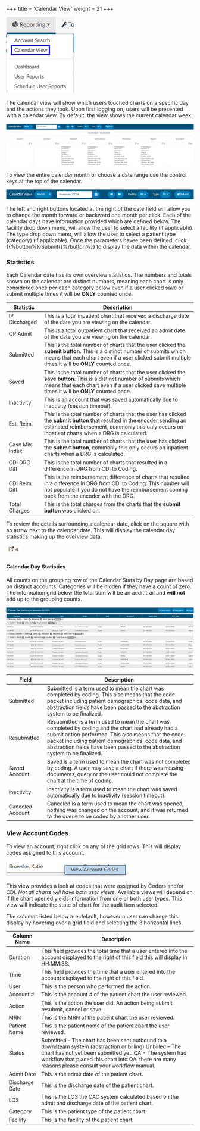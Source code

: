+++
title = 'Calendar View'
weight = 21
+++

![Calendar View](CalendarView.png)

The calendar view will show which users touched charts on a specific day and the actions they took. Upon first
logging on, users will be presented with a calendar view. By default, the view shows the current calendar week.

![Calendar View per Week](WeekView.png)

To view the entire calendar month or choose a date range use the control keys at the top of the calendar.

![Calendar View Control Keys](ControlKeys.png)

The left and right buttons located at the right of the date field will allow you to change the month
forward or backward one month per click. Each of the calendar days have information provided which
are defined below. The facility drop down menu, will allow the user to select a facility (if applicable). The type drop down menu, will allow the user to select a patient type (category) (if applicable). Once the parameters havee been defined, click {{%button%}}Submit{{%/button%}} to display the data within the calendar.

### Statistics

Each Calendar date has its own overview statistics. The numbers and totals shown on the calendar are 
distinct numbers, meaning each chart is only considered once per each category below even if a 
user clicked save or submit multiple times it will be **ONLY** counted once.

| Statistic            | Description |
| -------------------- | ----------- |
| IP Discharged        | This is a total inpatient chart that received a discharge date of the date you are viewing on the calendar. |
| OP Admit             | This is a total outpatient chart that received an admit date of the date you are viewing on the calendar. |
| Submitted            | This is the total number of charts that the user clicked the **submit button**. This is a distinct number of submits which means that each chart even if a user clicked submit multiple times it will be **ONLY** counted once. |
| Saved                | This is the total number of charts that the user clicked the **save button**. This is a distinct number of submits which means that each chart even if a user clicked save multiple times it will be **ONLY** counted once. |
| Inactivity           | This is an account that was saved automatically due to inactivity (session timeout). |
| Est. Reim.           | This is the total number of charts that the user has clicked the **submit button** that resulted in the encoder sending an estimated reimbursement, commonly this only occurs on inpatient charts when a DRG is calculated. |
| Case Mix Index       | This is the total number of charts that the user has clicked the **submit button**, commonly this only occurs on inpatient charts when a DRG is calculated. |
| CDI DRG Diff         | This is the total number of charts that resulted in a difference in DRG from CDI to Coding. |
| CDI Reim Diff        | This is the reimbursement difference of charts that resulted in a difference in DRG from CDI to Coding. This number will not populate if you do not have the reimbursement coming back from the encoder with the DRG. |
| Total Charges        | This is the total charges from the charts that the **submit button** was clicked on. |

To review the details surrounding a calendar date, click on the square with an arrow next to the calendar
date. This will display the calendar day statistics making up the overview data.

![Pop Out Icon](PopoutIcon.png)

#### Calendar Day Statistics

All counts on the grouping row of the Calendar Stats by Day page are based on distinct accounts.
Categories will be hidden if they have a count of zero. The information grid below the total sum will be
an audit trail and **will not** add up to the grouping counts.

![Calendar Day Statistics](DayStats.png)

| Field              | Description |
| ------------------ | ----------- |
| Submitted          | Submitted is a term used to mean the chart was completed by coding. This also means that the code packet including patient demographics, code data, and abstraction fields have been passed to the abstraction system to be finalized. |
| Resubmitted        | Resubmitted is a term used to mean the chart was completed by coding and the chart had already had a submit action performed. This also means that the code packet including patient demographics, code data, and abstraction fields have been passed to the abstraction system to be finalized. |
| Saved Account      | Saved is a term used to mean the chart was not completed by coding. A user may save a chart if there was missing documents, query or the user could not complete the chart at the time of coding. |
| Inactivity         | Inactivity is a term used to mean the chart was saved automatically due to inactivity (session timeout). |
| Canceled Account  | Canceled is a term used to mean the chart was opened, nothing was changed on the account, and it was returned to the queue to be coded by another user. |


### View Account Codes

To view an account, right click on any of the grid rows. This will display codes assigned to this account.

![View Account Codes](ViewAccountCodes.png)

This view provides a look at codes that were assigned by Coders and/or CDI. *Not all charts will have both user views.* Available views will depend on if the chart opened yields information from one or both user types. This view will indicate the state of chart for the audit item selected.

The columns listed below are default, however a user can change this display by hovering over a grid field and selecting the 3 horizontal lines.

| Column Name    | Description |
| -------------- | ----------- |
| Duration       | This field provides the total time that a user entered into the account displayed to the right of this field this will display in HH:MM:SS. |
| Time           | This field provides the time that a user entered into the account displayed to the right of this field. |
| User           | This is the person who performed the action. |
| Account #      | This is the account # of the patient chart the user reviewed. |
| Action         | This is the action the user did. An action being submit, resubmit, cancel or save. |
| MRN            | This is the MRN of the patient chart the user reviewed. |
| Patient Name   | This is the patient name of the patient chart the user reviewed. |
| Status         | Submitted – The chart has been sent outbound to a downsteam system (abstraction or billing) Unbilled – The chart has not yet been submitted yet. QA - The system had workflow that placed this chart into QA, there are many reasons please consult your workflow manual. |
| Admit Date     | This is the admit date of the patient chart. |
| Discharge Date | This is the discharge date of the patient chart. |
| LOS            | This is the LOS the CAC system calculated based on the admit and discharge date of the patient chart. |
| Category       | This is the patient type of the patient chart. |
| Facility       | This is the facility of the patient chart. |
